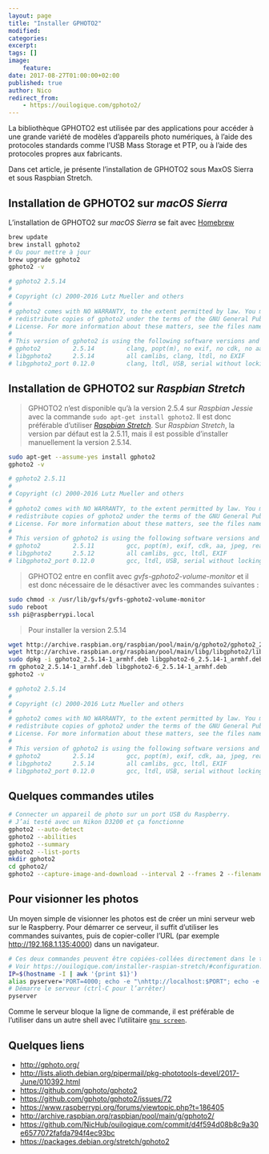 ```yaml
---
layout: page
title: "Installer GPHOTO2"
modified:
categories:
excerpt:
tags: []
image:
    feature:
date: 2017-08-27T01:00:00+02:00
published: true
author: Nico
redirect_from:
    - https://ouilogique.com/gphoto2/
---
```


<!--
Ancienne URL
https://ouilogique.com/gphoto2/
-->

La bibliothèque GPHOTO2 est utilisée par des applications pour accéder à une grande variété de modèles d’appareils photo numériques, à l’aide des protocoles standards comme l’USB Mass Storage et PTP, ou à l’aide des protocoles propres aux fabricants.

Dans cet article, je présente l’installation de GPHOTO2 sous MaxOS Sierra et sous Raspbian Stretch.

## Installation de GPHOTO2 sur _macOS Sierra_

L’installation de GPHOTO2 sur _macOS Sierra_ se fait avec [Homebrew](https://brew.sh/index_fr.html)

```bash
brew update
brew install gphoto2
# Ou pour mettre à jour
brew upgrade gphoto2
gphoto2 -v

# gphoto2 2.5.14
#
# Copyright (c) 2000-2016 Lutz Mueller and others
#
# gphoto2 comes with NO WARRANTY, to the extent permitted by law. You may
# redistribute copies of gphoto2 under the terms of the GNU General Public
# License. For more information about these matters, see the files named COPYING.
#
# This version of gphoto2 is using the following software versions and options:
# gphoto2         2.5.14         clang, popt(m), no exif, no cdk, no aa, jpeg, readline
# libgphoto2      2.5.14         all camlibs, clang, ltdl, no EXIF
# libgphoto2_port 0.12.0         clang, ltdl, USB, serial without locking
```

## Installation de GPHOTO2 sur _Raspbian Stretch_

> GPHOTO2 n’est disponible qu’à la version 2.5.4 sur _Raspbian Jessie_ avec la commande `sudo apt-get install gphoto2`. Il est donc préférable d’utiliser [_Raspbian Stretch_][1]. Sur _Raspbian Stretch_, la version par défaut est la 2.5.11, mais il est possible d’installer manuellement la version 2.5.14.

```bash
sudo apt-get --assume-yes install gphoto2
gphoto2 -v

# gphoto2 2.5.11
#
# Copyright (c) 2000-2016 Lutz Mueller and others
#
# gphoto2 comes with NO WARRANTY, to the extent permitted by law. You may
# redistribute copies of gphoto2 under the terms of the GNU General Public
# License. For more information about these matters, see the files named COPYING.
#
# This version of gphoto2 is using the following software versions and options:
# gphoto2         2.5.11         gcc, popt(m), exif, cdk, aa, jpeg, readline
# libgphoto2      2.5.12         all camlibs, gcc, ltdl, EXIF
# libgphoto2_port 0.12.0         gcc, ltdl, USB, serial without locking
```

> GPHOTO2 entre en conflit avec _gvfs-gphoto2-volume-monitor_ et il est donc nécessaire de le désactiver avec les commandes suivantes :

```bash
sudo chmod -x /usr/lib/gvfs/gvfs-gphoto2-volume-monitor
sudo reboot
ssh pi@raspberrypi.local
```

> Pour installer la version 2.5.14

```bash
wget http://archive.raspbian.org/raspbian/pool/main/g/gphoto2/gphoto2_2.5.14-1_armhf.deb
wget http://archive.raspbian.org/raspbian/pool/main/libg/libgphoto2/libgphoto2-6_2.5.14-1_armhf.deb
sudo dpkg -i gphoto2_2.5.14-1_armhf.deb libgphoto2-6_2.5.14-1_armhf.deb
rm gphoto2_2.5.14-1_armhf.deb libgphoto2-6_2.5.14-1_armhf.deb
gphoto2 -v

# gphoto2 2.5.14
#
# Copyright (c) 2000-2016 Lutz Mueller and others
#
# gphoto2 comes with NO WARRANTY, to the extent permitted by law. You may
# redistribute copies of gphoto2 under the terms of the GNU General Public
# License. For more information about these matters, see the files named COPYING.
#
# This version of gphoto2 is using the following software versions and options:
# gphoto2         2.5.14         gcc, popt(m), exif, cdk, aa, jpeg, readline
# libgphoto2      2.5.14         all camlibs, gcc, ltdl, EXIF
# libgphoto2_port 0.12.0         gcc, ltdl, USB, serial without locking
```

## Quelques commandes utiles

```bash
# Connecter un appareil de photo sur un port USB du Raspberry.
# J’ai testé avec un Nikon D3200 et ça fonctionne
gphoto2 --auto-detect
gphoto2 --abilities
gphoto2 --summary
gphoto2 --list-ports
mkdir gphoto2
cd gphoto2/
gphoto2 --capture-image-and-download --interval 2 --frames 2 --filename=image_%Y-%m-%d_%H-%M-%S.jpg
```

## Pour visionner les photos

Un moyen simple de visionner les photos est de créer un mini serveur web sur le Raspberry. Pour démarrer ce serveur, il suffit d’utiliser les commandes suivantes, puis de copier-coller l’URL (par exemple http://192.168.1.135:4000) dans un navigateur.

```bash
# Ces deux commandes peuvent être copiées-collées directement dans le terminal ou mises dans le fichier ~/.bash_profile.
# Voir https://ouilogique.com/installer-raspian-stretch/#configuration.
IP=$(hostname -I | awk '{print $1}')
alias pyserver='PORT=4000; echo -e "\nhttp://localhost:$PORT"; echo -e "http://$IP:$PORT\n"; python -m SimpleHTTPServer $PORT'
# Démarre le serveur (ctrl-C pour l’arrêter)
pyserver
```

Comme le serveur bloque la ligne de commande, il est préférable de l’utiliser dans un autre shell avec l’utilitaire [`gnu screen`][2].

## Quelques liens

-   <http://gphoto.org/>
-   <http://lists.alioth.debian.org/pipermail/pkg-phototools-devel/2017-June/010392.html>
-   <https://github.com/gphoto/gphoto2>
-   <https://github.com/gphoto/gphoto2/issues/72>
-   <https://www.raspberrypi.org/forums/viewtopic.php?t=186405>
-   <http://archive.raspbian.org/raspbian/pool/main/g/gphoto2/>
-   <https://github.com/NicHub/ouilogique.com/commit/d4f594d08b8c9a30e6577072fafda794f4ec93bc>
-   <https://packages.debian.org/stretch/gphoto2>

[1]: https://ouilogique.com/installer-raspian-stretch/
[2]: https://ouilogique.com/installer-raspian-stretch/#gnu-screen
